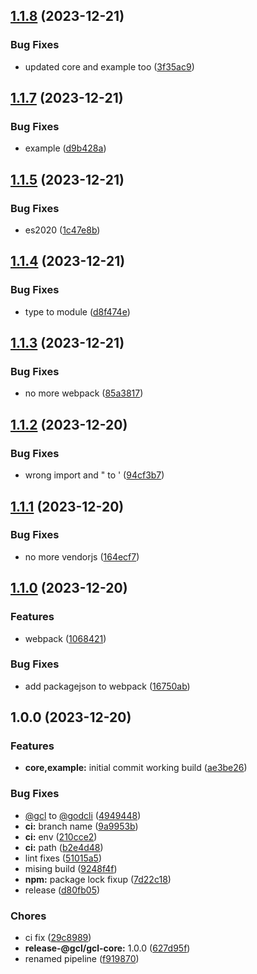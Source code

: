 ## [1.1.8](https://github.com/dtap001/gcl/compare/v1.1.7...v1.1.8) (2023-12-21)


### Bug Fixes

* updated core and example too ([3f35ac9](https://github.com/dtap001/gcl/commit/3f35ac9cc14f20c15384f9cb770425db12de346e))

## [1.1.7](https://github.com/dtap001/gcl/compare/v1.1.6...v1.1.7) (2023-12-21)


### Bug Fixes

* example ([d9b428a](https://github.com/dtap001/gcl/commit/d9b428a446d07156d6b0f8e8a1fe10732a4399f3))

## [1.1.5](https://github.com/dtap001/gcl/compare/v1.1.4...v1.1.5) (2023-12-21)


### Bug Fixes

* es2020 ([1c47e8b](https://github.com/dtap001/gcl/commit/1c47e8be0482f6900b88246f306a353adf61bb69))

## [1.1.4](https://github.com/dtap001/gcl/compare/v1.1.3...v1.1.4) (2023-12-21)


### Bug Fixes

* type to module ([d8f474e](https://github.com/dtap001/gcl/commit/d8f474e88e96c1d9464054d42077d4b184d8ba66))

## [1.1.3](https://github.com/dtap001/gcl/compare/v1.1.2...v1.1.3) (2023-12-21)


### Bug Fixes

* no more webpack ([85a3817](https://github.com/dtap001/gcl/commit/85a38175e5b704b03e6787f1d193a88a08611032))

## [1.1.2](https://github.com/dtap001/gcl/compare/v1.1.1...v1.1.2) (2023-12-20)


### Bug Fixes

* wrong import and " to ' ([94cf3b7](https://github.com/dtap001/gcl/commit/94cf3b76e6163e6d477bce234c7159fe23ca1139))

## [1.1.1](https://github.com/dtap001/gcl/compare/v1.1.0...v1.1.1) (2023-12-20)


### Bug Fixes

* no more vendorjs ([164ecf7](https://github.com/dtap001/gcl/commit/164ecf73a66c8561c3102d8bb701027ec269c82c))

## [1.1.0](https://github.com/dtap001/gcl/compare/v1.0.0...v1.1.0) (2023-12-20)


### Features

* webpack ([1068421](https://github.com/dtap001/gcl/commit/106842105f1ba60bfbcbdb3f4138731b331d40a4))


### Bug Fixes

* add packagejson to webpack ([16750ab](https://github.com/dtap001/gcl/commit/16750ab6cc82e48c5713ad65c89b1fa4c5b72c7b))

## 1.0.0 (2023-12-20)


### Features

* **core,example:** initial commit working build ([ae3be26](https://github.com/dtap001/gcl/commit/ae3be262ac6d423e33dddd8812f97d55bb3603ee))


### Bug Fixes

* [@gcl](https://github.com/gcl) to [@godcli](https://github.com/godcli) ([4949448](https://github.com/dtap001/gcl/commit/4949448b502387ee9e1973b7e68a0bfab3976e94))
* **ci:** branch name ([9a9953b](https://github.com/dtap001/gcl/commit/9a9953bbc3eb1ef520a2be16f978a8c2395693d0))
* **ci:** env ([210cce2](https://github.com/dtap001/gcl/commit/210cce2dd3de80af7e4448a3848c335dd62550ea))
* **ci:** path ([b2e4d48](https://github.com/dtap001/gcl/commit/b2e4d481f11bbf97e2c55285dc858a65e11c8bf8))
* lint fixes ([51015a5](https://github.com/dtap001/gcl/commit/51015a5e4459f609d61c5d31a19eb175b0c38108))
* mising build ([9248f4f](https://github.com/dtap001/gcl/commit/9248f4fae88e1e4a8455a8fccd19b26289df515b))
* **npm:** package lock fixup ([7d22c18](https://github.com/dtap001/gcl/commit/7d22c18fa2941e7a03d32ea854ad886b62de95ad))
* release ([d80fb05](https://github.com/dtap001/gcl/commit/d80fb05fb5fe97166e06995b53d9d7993dfe74ac))


### Chores

* ci fix ([29c8989](https://github.com/dtap001/gcl/commit/29c8989565db02be4eca8afc3bcd7e343379c251))
* **release-@gcl/gcl-core:** 1.0.0 ([627d95f](https://github.com/dtap001/gcl/commit/627d95fddcb89375f37dbc30769ab4b7d7ea7e5f))
* renamed pipeline ([f919870](https://github.com/dtap001/gcl/commit/f9198707840b2069b252c16ac4687a0d1e3435c6))
